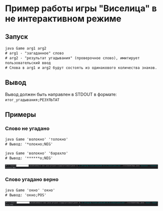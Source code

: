 # Пример работы игры "Виселица" в не интерактивном режиме

## Запуск

```shell
java Game arg1 arg2
# arg1 - "загаданное" слово
# arg2 - "результат угадывания" (проверочное слово), имитирует пользовательский ввод
# Слова в arg1 и arg2 будут состоять из одинакового количества знаков.
```

## Вывод

Вывод должен быть направлен в STDOUT в формате: `итог_угадывания;РЕЗУЛЬТАТ`

## Примеры

### Слово не угадано

```shell
java Game 'волокно' 'толокно'
# Вывод: '*олокно;NEG'
```

```shell
java Game 'волокно' 'барахло'
# Вывод: '******о;NEG'
```
![Слово не угадано](NEG-result.png)

### Слово угадано верно

```shell
java Game 'окно' 'окно'
# Вывод: 'окно;POS'
```
![Слово угадано верно](POS-result.png)
